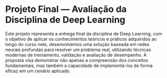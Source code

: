 # Projeto Final — Avaliação da Disciplina de Deep Learning
Este projeto representa a entrega final da disciplina de Deep Learning, com o objetivo de aplicar os conhecimentos teóricos e práticos adquiridos ao longo do curso nele, desenvolvemos uma solução baseada em redes neurais profundas para resolver um problema real, utilizando técnicas modernas de treinamento, validação e avaliação de desempenho. 
A proposta visa demonstrar não apenas a compreensão dos conceitos fundamentais, mas também a capacidade de implementá-los de forma eficaz em um cenário aplicado.
